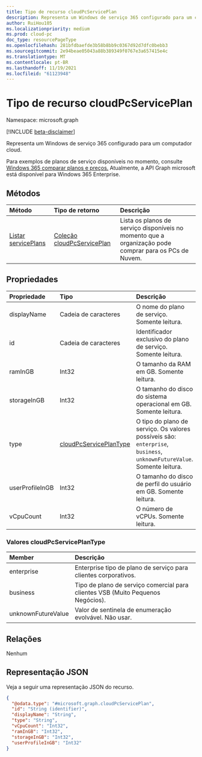 ```yaml
---
title: Tipo de recurso cloudPcServicePlan
description: Representa um Windows de serviço 365 configurado para um computador cloud.
author: RuiHou105
ms.localizationpriority: medium
ms.prod: cloud-pc
doc_type: resourcePageType
ms.openlocfilehash: 281bfdbaefde3b58b8bb9c0367d92d7dfc0bebb3
ms.sourcegitcommit: 2e94beae05043a88b389349f0767e3a657415e4c
ms.translationtype: MT
ms.contentlocale: pt-BR
ms.lasthandoff: 11/19/2021
ms.locfileid: "61123948"
---
```

# <a name="cloudpcserviceplan-resource-type"></a>Tipo de recurso cloudPcServicePlan

Namespace: microsoft.graph

[!INCLUDE [beta-disclaimer](../../includes/beta-disclaimer.md)]

Representa um Windows de serviço 365 configurado para um computador cloud.

Para exemplos de planos de serviço disponíveis no momento, consulte [Windows 365 comparar planos e preços.](https://www.microsoft.com/windows-365/business/compare-plans-pricing) Atualmente, a API Graph microsoft está disponível para Windows 365 Enterprise.

## <a name="methods"></a>Métodos

|Método|Tipo de retorno|Descrição|
|:---|:---|:---|
|[Listar servicePlans](../api/virtualendpoint-list-serviceplans.md)|[Coleção cloudPcServicePlan](../resources/cloudpcserviceplan.md)|Lista os planos de serviço disponíveis no momento que a organização pode comprar para os PCs de Nuvem.|

## <a name="properties"></a>Propriedades

|Propriedade|Tipo|Descrição|
|:---|:---|:---|
|displayName|Cadeia de caracteres|O nome do plano de serviço. Somente leitura.|
|id|Cadeia de caracteres|Identificador exclusivo do plano de serviço. Somente leitura.|
|ramInGB|Int32|O tamanho da RAM em GB. Somente leitura.|
|storageInGB|Int32|O tamanho do disco do sistema operacional em GB. Somente leitura.|
|type|[cloudPcServicePlanType](#cloudpcserviceplantype-values)|O tipo do plano de serviço. Os valores possíveis são: `enterprise`, `business`, `unknownFutureValue`. Somente leitura.|
|userProfileInGB|Int32|O tamanho do disco de perfil do usuário em GB. Somente leitura.|
|vCpuCount|Int32|O número de vCPUs. Somente leitura.|

### <a name="cloudpcserviceplantype-values"></a>Valores cloudPcServicePlanType

|Member|Descrição|
|:---|:---|
|enterprise|Enterprise tipo de plano de serviço para clientes corporativos.|
|business|Tipo de plano de serviço comercial para clientes VSB (Muito Pequenos Negócios).|
|unknownFutureValue|Valor de sentinela de enumeração evolvável. Não usar.|

## <a name="relationships"></a>Relações

Nenhum

## <a name="json-representation"></a>Representação JSON

Veja a seguir uma representação JSON do recurso.
<!-- {
  "blockType": "resource",
  "keyProperty": "id",
  "@odata.type": "microsoft.graph.cloudPcServicePlan",
  "baseType": "microsoft.graph.entity",
  "openType": false
}
-->

``` json
{
  "@odata.type": "#microsoft.graph.cloudPcServicePlan",
  "id": "String (identifier)",
  "displayName": "String",
  "type": "String",
  "vCpuCount": "Int32",
  "ramInGB": "Int32",
  "storageInGB": "Int32",
  "userProfileInGB": "Int32"
}
```
